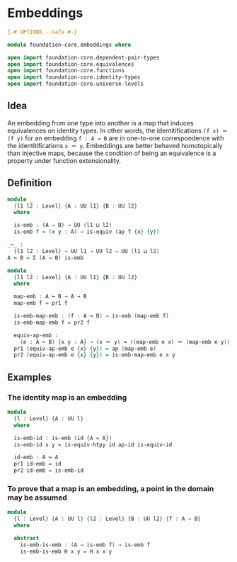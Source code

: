 #  Embeddings

```agda
{-# OPTIONS --safe #-}

module foundation-core.embeddings where

open import foundation-core.dependent-pair-types
open import foundation-core.equivalences
open import foundation-core.functions
open import foundation-core.identity-types
open import foundation-core.universe-levels
```

## Idea

An embedding from one type into another is a map that induces equivalences on identity types. In other words, the identitifications `(f x) ＝ (f y)` for an embedding `f : A → B` are in one-to-one correspondence with the identitifications `x ＝ y`. Embeddings are better behaved homotopically than injective maps, because the condition of being an equivalence is a property under function extensionality.

## Definition

```agda
module _
  {l1 l2 : Level} {A : UU l1} {B : UU l2}
  where

  is-emb : (A → B) → UU (l1 ⊔ l2)
  is-emb f = (x y : A) → is-equiv (ap f {x} {y})

_↪_ :
  {l1 l2 : Level} → UU l1 → UU l2 → UU (l1 ⊔ l2)
A ↪ B = Σ (A → B) is-emb

module _
  {l1 l2 : Level} {A : UU l1} {B : UU l2}
  where

  map-emb : A ↪ B → A → B
  map-emb f = pr1 f

  is-emb-map-emb : (f : A ↪ B) → is-emb (map-emb f)
  is-emb-map-emb f = pr2 f

  equiv-ap-emb :
    (e : A ↪ B) {x y : A} → (x ＝ y) ≃ ((map-emb e x) ＝ (map-emb e y))
  pr1 (equiv-ap-emb e {x} {y}) = ap (map-emb e)
  pr2 (equiv-ap-emb e {x} {y}) = is-emb-map-emb e x y
```

## Examples

### The identity map is an embedding

```agda
module _
  {l : Level} {A : UU l}
  where

  is-emb-id : is-emb (id {A = A})
  is-emb-id x y = is-equiv-htpy id ap-id is-equiv-id

  id-emb : A ↪ A
  pr1 id-emb = id
  pr2 id-emb = is-emb-id
```

### To prove that a map is an embedding, a point in the domain may be assumed

```agda
module _
  {l : Level} {A : UU l} {l2 : Level} {B : UU l2} {f : A → B}
  where

  abstract
    is-emb-is-emb : (A → is-emb f) → is-emb f
    is-emb-is-emb H x y = H x x y
```
